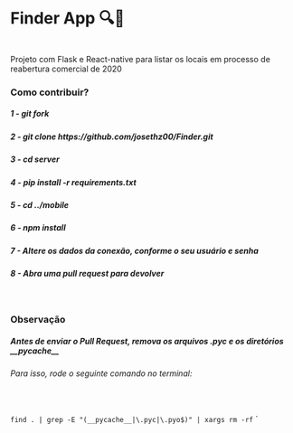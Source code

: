 <h1>Finder App 🔍📲</h1>
<br />
Projeto com Flask e React-native para listar os locais em processo de reabertura comercial de 2020
<h3>Como contribuir?</h3>

<h5>1 - git fork</h5>
<h5>2 - git clone https://github.com/josethz00/Finder.git</h5>
<h5>3 - cd server</h5>
<h5>4 - pip install -r requirements.txt</h5>
<h5>5 - cd ../mobile</h5>
<h5>6 - npm install</h5>
<h5>7 - Altere os dados da conexão, conforme o seu usuário e senha</h5>
<h5>8 - Abra uma pull request para devolver</h5>
<br>
<h3>Observação</H3>
<h5>Antes de enviar o Pull Request, remova os arquivos .pyc e os diretórios __pycache__</h5>
<h6>Para isso, rode o seguinte comando no terminal:</h6>
<br>

`find . | grep -E "(__pycache__|\.pyc|\.pyo$)" | xargs rm -rf`     `
